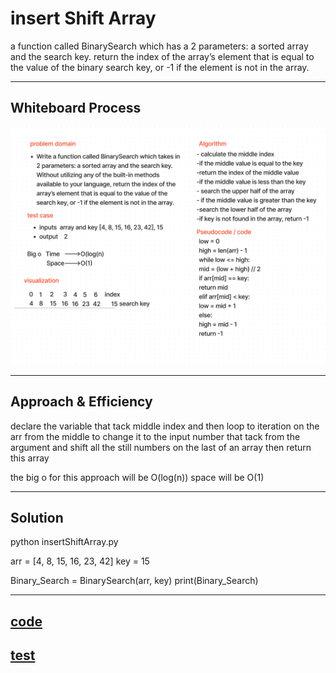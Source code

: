 # insert Shift Array

a function called BinarySearch which has a 2 parameters: a sorted array and the search key. return the index of the array’s element that is equal to the value of the binary search key, or -1 if the element is not in the array.

---

## Whiteboard Process

![Whiteboard](./Screenshot%202023-04-10%20183528.png)

---

## Approach & Efficiency
<!-- What approach did you take? Why? What is the Big O space/time for this approach? -->

declare the variable that tack middle index and then loop to iteration on the arr from the middle to change it to the input number that tack from the argument and shift all the still numbers on the last of an array then return this array

the big o for this approach will be O(log(n)) space will be O(1)

---

## Solution

python insertShiftArray.py

arr = [4, 8, 15, 16, 23, 42]
key = 15

Binary_Search = BinarySearch(arr, key)
print(Binary_Search)

---

## [code](./array_binary_search.py)

## [test](./test/test_array_binary_search.py)
